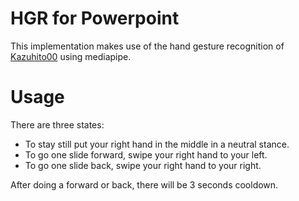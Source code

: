 # HGR for Powerpoint

This implementation makes use of the hand gesture recognition of [Kazuhito00](https://github.com/Kazuhito00/hand-gesture-recognition-using-mediapipe) using mediapipe.

# Usage

There are three states:
- To stay still put your right hand in the middle in a neutral stance.
- To go one slide forward, swipe your right hand to your left.
- To go one slide back, swipe your right hand to your right.

After doing a forward or back, there will be 3 seconds cooldown.